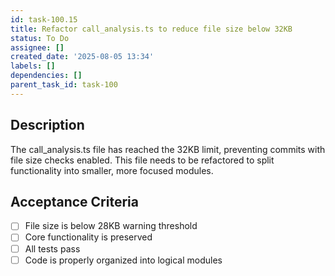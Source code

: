 ```yaml
---
id: task-100.15
title: Refactor call_analysis.ts to reduce file size below 32KB
status: To Do
assignee: []
created_date: '2025-08-05 13:34'
labels: []
dependencies: []
parent_task_id: task-100
---
```


## Description

The call_analysis.ts file has reached the 32KB limit, preventing commits with file size checks enabled. This file needs to be refactored to split functionality into smaller, more focused modules.

## Acceptance Criteria

- [ ] File size is below 28KB warning threshold
- [ ] Core functionality is preserved
- [ ] All tests pass
- [ ] Code is properly organized into logical modules
